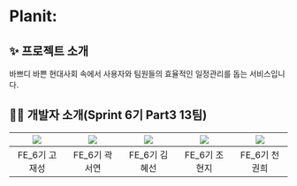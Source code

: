 # Planit:

## ✨ 프로젝트 소개

바쁘디 바쁜 현대사회 속에서 사용자와 팀원들의 효율적인 일정관리를 돕는 서비스입니다.

## 🧑‍💻 개발자 소개(Sprint 6기 Part3 13팀)

| <img src="https://avatars.githubusercontent.com/u/98534731?v=4"> | <img src="https://avatars.githubusercontent.com/u/120254101?v=4"> | <img src="https://avatars.githubusercontent.com/u/50002974?v=4"> | <img src="https://avatars.githubusercontent.com/u/123517278?v=4"> | <img src="https://avatars.githubusercontent.com/u/102004889?v=4"> |
| :--------------------------------------------------------------: | :---------------------------------------------------------------: | :--------------------------------------------------------------: | :---------------------------------------------------------------: | :---------------------------------------------------------------: |
|                          FE_6기 고재성                           |                           FE_6기 곽서연                           |                          FE_6기 김혜선                           |                           FE_6기 조현지                           |                           FE_6기 천권희                           |
